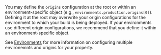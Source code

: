 <Callout type="warning">
  
  You may define the `origins` configuration at the root or within an environment-specific object (e.g., `environments.production.origins[0]`). Defining it at the root may overwrite your origin configurations for the environment to which your build is being deployed. If your environments use different origin configurations, we recommend that you define it within an environment-specific object.

  See [Environments](/guides/basics/environments) for more information on configuring multiple environemnts and origins for your property.

</Callout>
